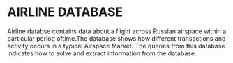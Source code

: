 # AIRLINE DATABASE
Airline databse contains data about a flight across Russian airspace within a particular period oftime.The database shows how different transactions and activity occurs in a typical Airspace Market. The queries from this database indicates how to solve and extract information from the database.
